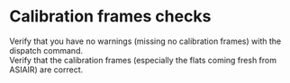 # Calibration frames checks

Verify that you have no warnings (missing no calibration frames) with the dispatch command.  
Verify that the calibration frames (especially the flats coming fresh from ASIAIR) are correct.
